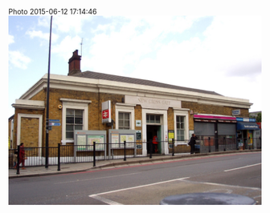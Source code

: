 <!--
title: Photo 2015-06-12 17:14:46
date: Fri Jun 12 2015 18:14:46 GMT+0100 (British Summer Time)
tags: loveoflondon,cross,gate,railway,station
-->
Photo 2015-06-12 17:14:46
![](121360873332-0.jpg)
